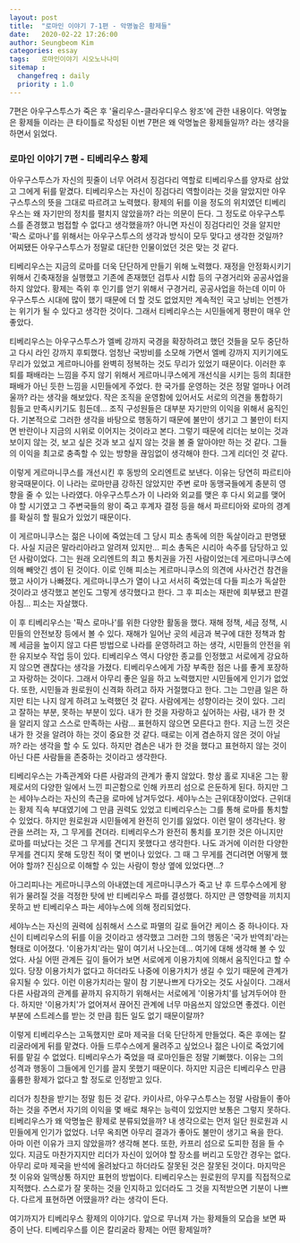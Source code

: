 ```yaml
---
layout: post
title:  "로마인 이야기 7-1편 - 악명높은 황제들"
date:   2020-02-22 17:26:00
author: Seungbeom Kim
categories: essay
tags:	로마인이야기 시오노나나미
sitemap :
  changefreq : daily
  priority : 1.0
---
```


7편은 아우구스투스가 죽은 후 '율리우스-클라우디우스 왕조'에 관한 내용이다. 악명높은 황제들 이라는 큰 타이틀로 작성된 이번 7편은 왜 악명높은 황제들일까? 라는 생각을 하면서 읽었다.

### 로마인 이야기 7편 - 티베리우스 황제

아우구스투스가 자신의 핏줄이 너무 어려서 징검다리 역할로 티베리우스를 양자로 삼았고 그에게 뒤를 맡겼다. 티베리우스는 자신이 징검다리 역할이라는 것을 알았지만 아우구스투스의 뜻을 그대로 따르려고 노력했다. 황제의 뒤를 이을 정도의 위치였던 티베리우스는 왜 자기만의 정치를 펼치지 않았을까? 라는 의문이 든다. 그 정도로 아우구스투스를 존경했고 범접할 수 없다고 생각했을까? 아니면 자신이 징검다리인 것을 알지만 '팍스 로마나'를 위해서는 아우구스투스의 생각과 방식이 모두 맞다고 생각한 것일까? 어찌됐든 아우구스투스가 정말로 대단한 인물이었던 것은 맞는 것 같다.

티베리우스는 지금의 로마를 더욱 단단하게 만들기 위해 노력했다. 재정을 안정화시키기 위해서 긴축재정을 실행했고 기존에 존재했던 검투사 시합 등의 구경거리와 공공사업을 하지 않았다. 황제는 즉위 후 인기를 얻기 위해서 구경거리, 공공사업을 하는데 이미 아우구스투스 시대에 많이 했기 때문에 더 할 것도 없었지만 계속적인 국고 낭비는 언젠가는 위기가 될 수 있다고 생각한 것이다. 그래서 티베리우스는 시민들에게 평판이 매우 안 좋았다.

티베리우스는 아우구스투스가 엘베 강까지 국경을 확장하려고 했던 것들을 모두 중단하고 다시 라인 강까지 후퇴했다. 엄청난 국방비를 소모해 가면서 엘베 강까지 지키기에도 무리가 있었고 게르마니아를 완벽히 정복하는 것도 무리가 있었기 때문이다. 이러한 후퇴를 패배라는 느낌을 주지 않기 위해서 게르마니쿠스에게 개선식을 시키는 등의 최대한 패배가 아닌 듯한 느낌을 시민들에게 주었다. 한 국가를 운영하는 것은 정말 얼마나 어려울까? 라는 생각을 해보았다. 작은 조직을 운영함에 있어서도 서로의 의견을 통합하기 힘들고 만족시키기도 힘든데... 조직 구성원들은 대부분 자기만의 이익을 위해서 움직인다. 기본적으로 그러한 생각을 바탕으로 행동하기 때문에 불만이 생기고 그 불만이 터지면 반란이나 지금의 시위로 이어지는 것이라고 본다. 그렇기 때문에 리더는 보이는 것과 보이지 않는 것, 보고 싶은 것과 보고 싶지 않는 것을 볼 줄 알아야만 하는 것 같다. 그들의 이익을 최고로 충족할 수 있는 방향을 끊임없이 생각해야 한다. 그게 리더인 것 같다.

이렇게 게르마니쿠스를 개선시킨 후 동방의 오리엔트로 보낸다. 이유는 당연히 파르티아 왕국때문이다. 이 나라는 로마만큼 강하진 않았지만 주변 로마 동맹국들에게 충분히 영향을 줄 수 있는 나라였다. 아우구스투스가 이 나라와 외교를 맺은 후 다시 외교를 맺어야 할 시기였고 그 주변국들의 왕이 죽고 후계자 결정 등을 해서 파르티아와 로마의 경계를 확실히 할 필요가 있었기 때문이다.

이 게르마니쿠스는 젊은 나이에 죽었는데 그 당시 피소 총독에 의한 독살이라고 판명됐다. 사실 지금은 말라리아라고 알려져 있지만... 피소 총독은 시리아 속주를 담당하고 있던 사람이었다. 그는 원래 오리엔트의 최고 통치권을 가진 사람이었는데 게르마니쿠스에 의해 빼앗긴 셈이 된 것이다. 이로 인해 피소는 게르마니쿠스의 의견에 사사건건 참견을 했고 사이가 나빠졌다. 게르마니쿠스가 열이 나고 서서히 죽었는데 다들 피소가 독살한 것이라고 생각했고 본인도 그렇게 생각했다고 한다. 그 후 피소는 재판에 회부됐고 판결 아침... 피소는 자살했다.

이 후 티베리우스는 '팍스 로마나'를 위한 다양한 활동을 했다. 재해 정책, 세금 정책, 시민들의 안전보장 등에서 볼 수 있다. 재해가 일어난 곳의 세금과 복구에 대한 정책과 함께 세금을 높이지 않고 다른 방법으로 나라를 운영하려고 하는 생각, 시민들의 안전을 위한 유지보수 작업 등이 있다. 티베리우스 역시 다양한 종교를 인정했고 서로에게 강요하지 않으면 괜찮다는 생각을 가졌다. 티베리우스에게 가장 부족한 점은 나를 좋게 포장하고 자랑하는 것이다. 그래서 아무리 좋은 일을 하고 노력했지만 시민들에게 인기가 없었다. 또한, 시민들과 원로원이 신격화 하려고 하자 거절했다고 한다. 그는 그만큼 일은 하지만 티는 나지 않게 하려고 노력했던 것 같다. 사람에게는 성향이라는 것이 있다. 그리고 잘하는 부분, 못하는 부분이 있다. 내가 한 것을 자랑하고 싶어하는 사람, 내가 한 것을 알리지 않고 스스로 만족하는 사람... 표현하지 않으면 모른다고 한다. 지금 느낀 것은 내가 한 것을 알려야 하는 것이 중요한 것 같다. 때로는 이게 겸손하지 않은 것이 아닐까? 라는 생각을 할 수 도 있다. 하지만 겸손은 내가 한 것을 했다고 표현하지 않는 것이 아닌 다른 사람들을 존중하는 것이라고 생각한다.

티베리우스는 가족관계와 다른 사람과의 관계가 좋지 않았다. 항상 홀로 지내온 그는 황제로서의 다양한 일에서 느낀 피곤함으로 인해 카프리 섬으로 은둔하게 된다. 하지만 그는 세야누스라는 자신의 측근을 로마에 남겨두었다. 세야누스는 근위대장이었다. 근위대는 황제 직속 부대였기에 그 만큼 권력도 있었고 티베리우스는 그를 통해 로마를 통치할 수 있었다. 하지만 원로원과 시민들에게 완전히 인기를 잃었다. 이런 말이 생각난다. 왕관을 쓰려는 자, 그 무게를 견뎌라. 티베리우스가 완전히 통치를 포기한 것은 아니지만 로마를 떠났다는 것은 그 무게를 견디지 못했다고 생각한다. 나도 과거에 이러한 다양한 무게를 견디지 못해 도망친 적이 몇 번이나 있었다. 그 때 그 무게를 견디려면 어떻게 했어야 할까? 진심으로 이해할 수 있는 사람이 항상 옆에 있었다면...?

아그리피나는 게르마니쿠스의 아내였는데 게르마니쿠스가 죽고 난 후 드루수스에게 왕위가 물려질 것을 걱정한 탓에 반 티베리우스 파를 결성했다. 하지만 큰 영향력을 끼치지 못하고 반 티베리우스 파는 세야누스에 의해 정리되었다.

세야누스는 자신의 권력에 심취해서 스스로 파멸의 길로 들어간 케이스 중 하나이다. 자신이 티베리우스의 뒤를 이을 것이라고 생각했고 그러한 그의 행동은 '국가 반역죄'라는 형태로 이어졌다. '이용가치'라는 말이 여기서 나오는데... 여기에 대해 생각해 볼 수 있었다. 사실 어떤 관계든 깊이 들어가 보면 서로에게 이용가치에 의해서 움직인다고 할 수 있다. 당장 이용가치가 없다고 하더라도 나중에 이용가치가 생길 수 있기 때문에 관계가 유지될 수 있다. 이런 이용가치라는 말이 참 기분나쁘게 다가오는 것도 사실이다. 그래서 다른 사람과의 관계를 끝까지 유지하기 위해서는 서로에게 '이용가치'를 남겨두어야 한다. 하지만 '이용가치'가 없어져서 끊어진 관계에 너무 마음쓰지 않았으면 좋겠다. 이런 부분에 스트레스를 받는 것 만큼 힘든 일도 없기 때문이랄까?

이렇게 티베리우스는 고독했지만 로마 제국을 더욱 단단하게 만들었다. 죽은 후에는 칼리굴라에게 뒤를 맡겼다. 아들 드루수스에게 물려주고 싶었으나 젊은 나이로 죽었기에 뒤를 맡길 수 없었다. 티베리우스가 죽었을 때 로마인들은 정말 기뻐했다. 이유는 그의 성격과 행동이 그들에게 인기를 끌지 못했기 때문이다. 하지만 지금은 티베리우스 만큼 훌륭한 황제가 없다고 할 정도로 인정받고 있다.

리더가 칭찬을 받기는 정말 힘든 것 같다. 카이사르, 아우구스투스는 정말 사람들이 좋아하는 것을 주면서 자기의 이익을 몇 배로 채우는 능력이 있었지만 보통은 그렇지 못하다. 티베리우스가 왜 악명높은 황제로 분류되었을까? 내 생각으로는 먼저 일단 원로원과 시민들에게 인기가 없었다. 너무 옥죄면 아무리 결과가 좋아도 불만이 생기고 욕을 한다. 아마 이런 이유가 크지 않았을까? 생각해 본다. 또한, 카프리 섬으로 도피한 점을 들 수 있다. 지금도 마찬가지지만 리더가 자신이 있어야 할 장소를 버리고 도망간 경우는 없다. 아무리 로마 제국을 반석에 올려놨다고 하더라도 잘못된 것은 잘못된 것이다. 마지막은 첫 이유와 일맥상통 하지만 표현의 방법이다. 티베리우스는 원로원의 무지를 직접적으로 지적했다. 스스로가 잘 못하는 것을 인지하고 있더라도 그 것을 지적받으면 기분이 나쁘다. 다르게 표현하면 어땠을까? 라는 생각이 든다.

여기까지가 티베리우스 황제의 이야기다. 앞으로 무너져 가는 황제들의 모습을 보면 짜증이 난다. 티베리우스를 이은 칼리굴라 황제는 어떤 황제일까?
